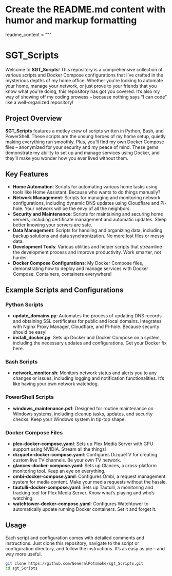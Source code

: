 # Create the README.md content with humor and markup formatting
readme_content = """
# SGT_Scripts

Welcome to **SGT_Scripts**! This repository is a comprehensive collection of various scripts and Docker Compose configurations that I've crafted in the mysterious depths of my home office. Whether you're looking to automate your home, manage your network, or just prove to your friends that you know what you're doing, this repository has got you covered. It’s also my way of showing off my coding prowess – because nothing says “I can code” like a well-organized repository!

## Project Overview

**SGT_Scripts** features a motley crew of scripts written in Python, Bash, and PowerShell. These scripts are the unsung heroes of my home setup, quietly making everything run smoothly. Plus, you’ll find my own Docker Compose files – anonymized for your security and my peace of mind. These gems demonstrate my ability to set up and manage services using Docker, and they’ll make you wonder how you ever lived without them.

## Key Features

- **Home Automation**: Scripts for automating various home tasks using tools like Home Assistant. Because who wants to do things manually?
- **Network Management**: Scripts for managing and monitoring network configurations, including dynamic DNS updates using Cloudflare and Pi-hole. Your network will be the envy of all the neighbors.
- **Security and Maintenance**: Scripts for maintaining and securing home servers, including certificate management and automatic updates. Sleep better knowing your servers are safe.
- **Data Management**: Scripts for handling and organizing data, including backup solutions and data synchronization. No more lost files or messy data.
- **Development Tools**: Various utilities and helper scripts that streamline the development process and improve productivity. Work smarter, not harder.
- **Docker Compose Configurations**: My Docker Compose files, demonstrating how to deploy and manage services with Docker Compose. Containers, containers everywhere!

## Example Scripts and Configurations

### Python Scripts

- **update_domains.py**: Automates the process of updating DNS records and obtaining SSL certificates for public and local domains. Integrates with Nginx Proxy Manager, Cloudflare, and Pi-hole. Because security should be easy!
- **install_docker.py**: Sets up Docker and Docker Compose on a system, including the necessary updates and configurations. Get your Docker fix here.

### Bash Scripts

- **network_monitor.sh**: Monitors network status and alerts you to any changes or issues, including logging and notification functionalities. It’s like having your own network watchdog.

### PowerShell Scripts

- **windows_maintenance.ps1**: Designed for routine maintenance on Windows systems, including cleanup tasks, updates, and security checks. Keep your Windows system in tip-top shape.

### Docker Compose Files

- **plex-docker-compose.yaml**: Sets up Plex Media Server with GPU support using NVIDIA. Stream all the things!
- **dizquetv-docker-compose.yaml**: Configures DizqueTV for creating custom live TV channels. Be your own TV network.
- **glances-docker-compose.yaml**: Sets up Glances, a cross-platform monitoring tool. Keep an eye on everything.
- **ombi-docker-compose.yaml**: Configures Ombi, a request management system for media content. Make your media requests without the hassle.
- **tautulli-docker-compose.yaml**: Sets up Tautulli, a monitoring and tracking tool for Plex Media Server. Know what’s playing and who’s watching.
- **watchtower-docker-compose.yaml**: Configures Watchtower to automatically update running Docker containers. Set it and forget it.

## Usage

Each script and configuration comes with detailed comments and instructions. Just clone this repository, navigate to the script or configuration directory, and follow the instructions. It’s as easy as pie – and way more useful.

```sh
git clone https://github.com/GeneralPotsmoke/sgt_Scripts.git
cd sgt_Scripts
